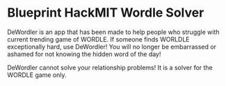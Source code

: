 # Blueprint HackMIT Wordle Solver

DeWordler is an app that has been made to help people who struggle with current trending game of WORDLE. If someone finds WORLDLE exceptionally hard, use DeWordler! 
You will no longer be embarrassed or ashamed for not knowing the hidden word of the day!

DeWordler cannot solve your relationship problems! It is a solver for the WORDLE game only. 
